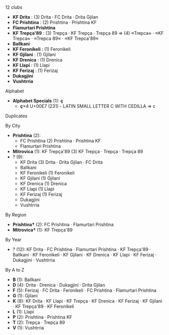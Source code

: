 12 clubs

- **KF Drita** : (3) Drita · FC Drita · Drita Gjilan
- **FC Prishtina** : (2) Prishtina · Prishtina KF
- **Flamurtari Prishtina**
- **KF Trepça'89** : (3) Trepça · KF Trepça · Trepça 89 ⇒ (4) ≈Trepca≈ · ≈KF Trepca≈ · ≈Trepca 89≈ · ≈KF Trepca'89≈
- **Ballkani**
- **KF Feronikeli** : (1) Feronikeli
- **KF Gjilani** : (1) Gjilani
- **KF Drenica** : (1) Drenica
- **KF Llapi** : (1) Llapi
- **KF Ferizaj** : (1) Ferizaj
- **Dukagjini**
- **Vushtrria**




Alphabet

- **Alphabet Specials** (1):  **ç** 
  - **ç**×4 U+00E7 (231) - LATIN SMALL LETTER C WITH CEDILLA ⇒ c




Duplicates





By City

- **Prishtina** (2): 
  - FC Prishtina  (2) Prishtina · Prishtina KF
  - Flamurtari Prishtina 
- **Mitrovica** (1): KF Trepça'89  (3) KF Trepça · Trepça · Trepça 89
- ? (9): 
  - KF Drita  (3) Drita · Drita Gjilan · FC Drita
  - Ballkani 
  - KF Feronikeli  (1) Feronikeli
  - KF Gjilani  (1) Gjilani
  - KF Drenica  (1) Drenica
  - KF Llapi  (1) Llapi
  - KF Ferizaj  (1) Ferizaj
  - Dukagjini 
  - Vushtrria 




By Region

- **Prishtina†** (2):   FC Prishtina · Flamurtari Prishtina
- **Mitrovica†** (1):   KF Trepça'89




By Year

- ? (12):   KF Drita · FC Prishtina · Flamurtari Prishtina · KF Trepça'89 · Ballkani · KF Feronikeli · KF Gjilani · KF Drenica · KF Llapi · KF Ferizaj · Dukagjini · Vushtrria






By A to Z

- **B** (1): Ballkani
- **D** (4): Drita · Drenica · Dukagjini · Drita Gjilan
- **F** (5): Ferizaj · FC Drita · Feronikeli · FC Prishtina · Flamurtari Prishtina
- **G** (1): Gjilani
- **K** (8): KF Drita · KF Llapi · KF Trepça · KF Drenica · KF Ferizaj · KF Gjilani · KF Trepça'89 · KF Feronikeli
- **L** (1): Llapi
- **P** (2): Prishtina · Prishtina KF
- **T** (2): Trepça · Trepça 89
- **V** (1): Vushtrria




